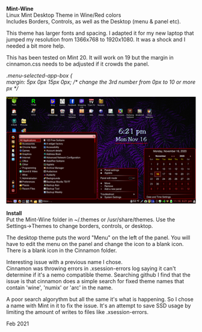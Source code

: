 <b>Mint-Wine</b><br>Linux Mint Desktop Theme in Wine/Red colors<br>Includes Borders, Controls, as well as the Desktop (menu & panel etc).

This theme has larger fonts and spacing.  I adapted it for my new laptop that jumped my resolution from 1366x768 to 1920x1080.   It was a shock and I needed a bit more help.

This has been tested on Mint 20. It will work on 19 but the margin in cinnamon.css needs to be adjusted if it crowds the panel.

<i>.menu-selected-app-box {<br>
    margin: 5px 0px 15px 0px;   /* change the 3rd number from 0px to 10 or more px */</i>

![](Sample.jpg)

<b>Install</b><br>Put the Mint-Wine folder in ~/.themes or /usr/share/themes.   Use the Settings->Themes to change borders, controls, or desktop.

The desktop theme puts the word "Menu" on the left of the panel.  You will have to edit the menu on the panel and change the icon to a blank icon.  There is a blank icon in the Cinnamon folder.

Interesting issue with a previous name I chose.<br>
Cinnamon was throwing errors in .xsession-errors log saying it can't determine if it's a nemo compatible theme.  Searching github I find that the issue is that cinnamon does a simple search for fixed theme names that contain 'wine', 'numix' or 'arc' in the name.

A poor search algorythm but all the same it's what is happening.  So I chose a name with Mint in it to fix the issue.  It's an attempt to save SSD usage by limiting the amount of writes to files like .xsession-errors.

Feb 2021
